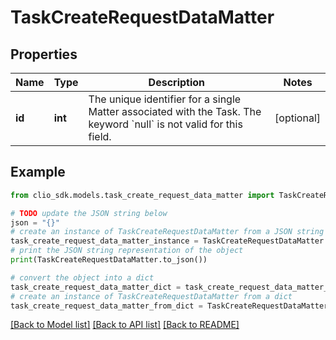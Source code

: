 # TaskCreateRequestDataMatter


## Properties

Name | Type | Description | Notes
------------ | ------------- | ------------- | -------------
**id** | **int** | The unique identifier for a single Matter associated with the Task. The keyword &#x60;null&#x60; is not valid for this field. | [optional] 

## Example

```python
from clio_sdk.models.task_create_request_data_matter import TaskCreateRequestDataMatter

# TODO update the JSON string below
json = "{}"
# create an instance of TaskCreateRequestDataMatter from a JSON string
task_create_request_data_matter_instance = TaskCreateRequestDataMatter.from_json(json)
# print the JSON string representation of the object
print(TaskCreateRequestDataMatter.to_json())

# convert the object into a dict
task_create_request_data_matter_dict = task_create_request_data_matter_instance.to_dict()
# create an instance of TaskCreateRequestDataMatter from a dict
task_create_request_data_matter_from_dict = TaskCreateRequestDataMatter.from_dict(task_create_request_data_matter_dict)
```
[[Back to Model list]](../README.md#documentation-for-models) [[Back to API list]](../README.md#documentation-for-api-endpoints) [[Back to README]](../README.md)



